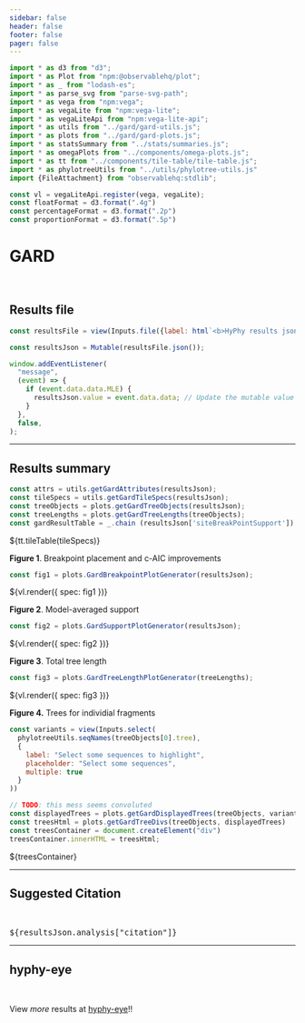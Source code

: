 ```yaml
---
sidebar: false
header: false
footer: false
pager: false
---
```


```js
import * as d3 from "d3";
import * as Plot from "npm:@observablehq/plot";
import * as _ from "lodash-es";
import * as parse_svg from "parse-svg-path";
import * as vega from "npm:vega";
import * as vegaLite from "npm:vega-lite";
import * as vegaLiteApi from "npm:vega-lite-api";
import * as utils from "../gard/gard-utils.js";
import * as plots from "../gard/gard-plots.js";
import * as statsSummary from "../stats/summaries.js";
import * as omegaPlots from "../components/omega-plots.js";
import * as tt from "../components/tile-table/tile-table.js";
import * as phylotreeUtils from "../utils/phylotree-utils.js"
import {FileAttachment} from "observablehq:stdlib";
```

```js
const vl = vegaLiteApi.register(vega, vegaLite);
const floatFormat = d3.format(".4g")
const percentageFormat = d3.format(".2p")
const proportionFormat = d3.format(".5p")
```

# GARD
<br>

## Results file

```js
const resultsFile = view(Inputs.file({label: html`<b>HyPhy results json:</b>`, accept: ".json", required: true}));
```

```js
const resultsJson = Mutable(resultsFile.json());
```

```js
window.addEventListener(
  "message",
  (event) => {
    if (event.data.data.MLE) {
      resultsJson.value = event.data.data; // Update the mutable value
    }
  },
  false,
);
```
<hr>

## Results summary

```js
const attrs = utils.getGardAttributes(resultsJson);
const tileSpecs = utils.getGardTileSpecs(resultsJson);
const treeObjects = plots.getGardTreeObjects(resultsJson);
const treeLengths = plots.getGardTreeLengths(treeObjects);
const gardResultTable = _.chain (resultsJson['siteBreakPointSupport']).toPairs().map ((d)=>{return {'site' : +d[0], 'support' : d[1]}}).value();
```

<div>${tt.tileTable(tileSpecs)}</div>

**Figure 1**. Breakpoint placement and c-AIC improvements

```js
const fig1 = plots.GardBreakpointPlotGenerator(resultsJson);
```
<div>${vl.render({ spec: fig1 })}</div>

**Figure 2**. Model-averaged support

```js
const fig2 = plots.GardSupportPlotGenerator(resultsJson);
```
<div>${vl.render({ spec: fig2 })}</div>

**Figure 3**. Total tree length

```js
const fig3 = plots.GardTreeLengthPlotGenerator(treeLengths);
```
<div>${vl.render({ spec: fig3 })}</div>

**Figure 4.** Trees for individial fragments

```js
const variants = view(Inputs.select(
  phylotreeUtils.seqNames(treeObjects[0].tree),
  {
    label: "Select some sequences to highlight",
    placeholder: "Select some sequences",
    multiple: true
  }
))
```

```js
// TODO: this mess seems convoluted
const displayedTrees = plots.getGardDisplayedTrees(treeObjects, variants)
const treesHtml = plots.getGardTreeDivs(treeObjects, displayedTrees)
const treesContainer = document.createElement("div")
treesContainer.innerHTML = treesHtml;
```
<link rel=stylesheet href='https://cdn.jsdelivr.net/npm/phylotree@0.1/phylotree.css'>
<div>${treesContainer}</div>

<hr>

## Suggested Citation

<br>
<p><tt>${resultsJson.analysis["citation"]}</tt></p>

<hr>

## hyphy-eye

<br>

View _more_ results at [hyphy-eye](/)!!